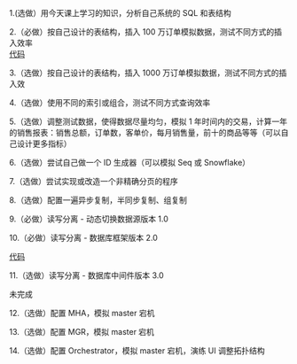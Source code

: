 1.(选做）用今天课上学习的知识，分析自己系统的 SQL 和表结构

2.（必做）按自己设计的表结构，插入 100 万订单模拟数据，测试不同方式的插入效率  
[代码](./homowork7_db/src/test/java/com/study/homework7/jdbc/DBUtilTest.java)  

3.（选做）按自己设计的表结构，插入 1000 万订单模拟数据，测试不同方式的插入效

4.（选做）使用不同的索引或组合，测试不同方式查询效率

5.（选做）调整测试数据，使得数据尽量均匀，模拟 1 年时间内的交易，计算一年的销售报表：销售总额，订单数，客单价，每月销售量，前十的商品等等（可以自己设计更多指标）

6.（选做）尝试自己做一个 ID 生成器（可以模拟 Seq 或 Snowflake）

7.（选做）尝试实现或改造一个非精确分页的程序

8.（选做）配置一遍异步复制，半同步复制、组复制

9.（必做）读写分离 - 动态切换数据源版本 1.0

10.（必做）读写分离 - 数据库框架版本 2.0

[代码](./homowork7_db/src/test/java/com/study/homework7)  

11.（选做）读写分离 - 数据库中间件版本 3.0

未完成

12.（选做）配置 MHA，模拟 master 宕机

13.（选做）配置 MGR，模拟 master 宕机


14.（选做）配置 Orchestrator，模拟 master 宕机，演练 UI 调整拓扑结构